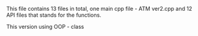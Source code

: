 This file contains 13 files in total, one main cpp file - ATM ver2.cpp and 12 API files that stands for the functions.

This version using OOP - class
